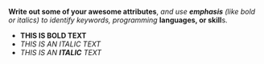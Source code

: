 **Write out some of your awesome attributes**, *and use **emphasis** (like bold or italics) to* _identify keywords, programming_ **languages, or skill**s. 
- **THIS IS BOLD TEXT**
- *THIS IS AN ITALIC TEXT*
- *THIS IS AN **ITALIC** TEXT*
